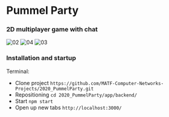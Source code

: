 # Pummel Party
### 2D multiplayer game with chat
![02](https://user-images.githubusercontent.com/43257971/102894973-30bc5780-4464-11eb-88f7-43813a6e27f4.gif)
![04](https://user-images.githubusercontent.com/43257971/102894991-387bfc00-4464-11eb-94de-dee34b92ac13.gif)
![03](https://user-images.githubusercontent.com/43257971/102894982-3619a200-4464-11eb-86dd-14be0775ef20.gif)
### Installation and startup
Terminal:
* Clone project `https://github.com/MATF-Computer-Networks-Projects/2020_PummelParty.git`
* Repositioning `cd 2020_PummelParty/app/backend/`
* Start  `npm start`
* Open up new tabs `http://localhost:3000/`


